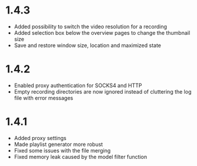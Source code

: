 1.4.3
========================
* Added possibility to switch the video resolution for a recording
* Added selection box below the overview pages to change the thumbnail size
* Save and restore window size, location and maximized state

1.4.2
========================
* Enabled proxy authentication for SOCKS4 and HTTP
* Empty recording directories are now ignored instead of cluttering the log 
  file with error messages

1.4.1
========================
* Added proxy settings
* Made playlist generator more robust
* Fixed some issues with the file merging
* Fixed memory leak caused by the model filter function